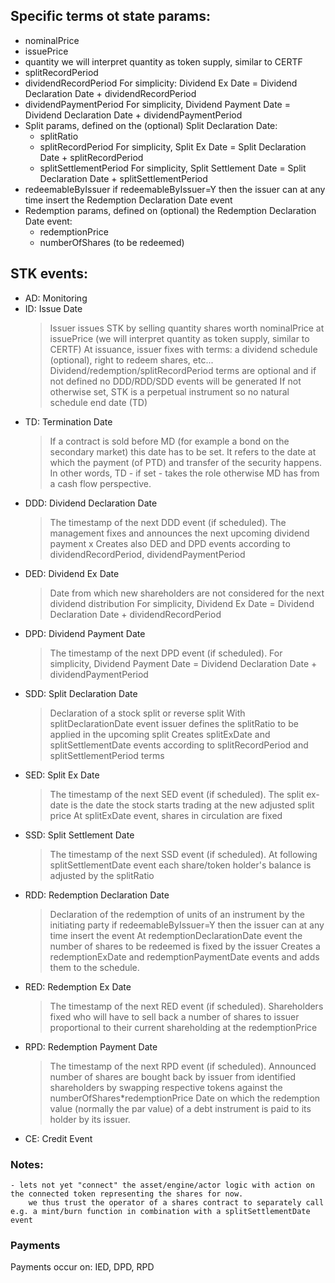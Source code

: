 ## Specific terms ot state params:
  - nominalPrice
  - issuePrice
  - quantity
    we will interpret quantity as token supply, similar to CERTF
  - splitRecordPeriod
  - dividendRecordPeriod
    For simplicity: Dividend Ex Date = Dividend Declaration Date + dividendRecordPeriod
  - dividendPaymentPeriod
    For simplicity, Dividend Payment Date = Dividend Declaration Date + dividendPaymentPeriod
  - Split params, defined on the (optional) Split Declaration Date:
    - splitRatio
    - splitRecordPeriod
      For simplicity, Split Ex Date = Split Declaration Date + splitRecordPeriod
    - splitSettlementPeriod
      For simplicity, Split Settlement Date = Split Declaration Date + splitSettlementPeriod
  - redeemableByIssuer
    if redeemableByIssuer=Y then the issuer can at any time insert the Redemption Declaration Date event
  - Redemption params, defined on (optional) the Redemption Declaration Date event:
    - redemptionPrice
    - numberOfShares (to be redeemed)


##  STK events:
  - AD: Monitoring
  - ID: Issue Date
     > Issuer issues STK by selling quantity shares worth nominalPrice at issuePrice (we will interpret quantity as token supply, similar to CERTF)
     At issuance, issuer fixes with terms: a dividend schedule (optional), right to redeem shares, etc...
     Dividend/redemption/splitRecordPeriod terms are optional and if not defined no DDD/RDD/SDD events will be generated
     If not otherwise set, STK is a perpetual instrument so no natural schedule end date (TD)
  - TD: Termination Date
     > If a contract is sold before MD (for example a bond on the secondary market) this date has to be set.
     It refers to the date at which the payment (of PTD) and transfer of the security happens.
     In other words, TD - if set - takes the role otherwise MD has from a cash flow perspective.
  - DDD: Dividend Declaration Date
     > The timestamp of the next DDD event (if scheduled).
     The management fixes and announces the next upcoming dividend payment x
     Creates also DED and DPD events according to dividendRecordPeriod, dividendPaymentPeriod
  - DED: Dividend Ex Date
     > Date from which new shareholders are not considered for the next dividend distribution
       For simplicity, Dividend Ex Date = Dividend Declaration Date + dividendRecordPeriod
  - DPD: Dividend Payment Date
     > The timestamp of the next DPD event (if scheduled).
     For simplicity, Dividend Payment Date = Dividend Declaration Date + dividendPaymentPeriod
  - SDD: Split Declaration Date
     > Declaration of a stock split or reverse split
     With splitDeclarationDate event issuer defines the splitRatio to be applied in the upcoming split
     Creates splitExDate and splitSettlementDate events according to splitRecordPeriod and splitSettlementPeriod terms
  - SED: Split Ex Date
     > The timestamp of the next SED event (if scheduled).
     The split ex-date is the date the stock starts trading at the new adjusted split price
     At splitExDate event, shares in circulation are fixed
  - SSD: Split Settlement Date
     > The timestamp of the next SSD event (if scheduled).
     At following splitSettlementDate event each share/token holder's balance is adjusted by the splitRatio
  - RDD: Redemption Declaration Date
     > Declaration of the redemption of units of an instrument by the initiating party
     if redeemableByIssuer=Y then the issuer can at any time insert the event
     At redemptionDeclarationDate event the number of shares to be redeemed is fixed by the issuer
     Creates a redemptionExDate and redemptionPaymentDate events and adds them to the schedule.
  - RED: Redemption Ex Date
     > The timestamp of the next RED event (if scheduled).
     Shareholders fixed who will have to sell back a number of shares to issuer proportional to their current shareholding at the redemptionPrice
  - RPD: Redemption Payment Date
     > The timestamp of the next RPD event (if scheduled).
     Announced number of shares are bought back by issuer from identified shareholders by swapping respective tokens against the numberOfShares*redemptionPrice
     Date on which the redemption value (normally the par value) of a debt instrument is paid to its holder by its issuer.
  - CE: Credit Event

### Notes:
    - lets not yet "connect" the asset/engine/actor logic with action on the connected token representing the shares for now.
        we thus trust the operator of a shares contract to separately call e.g. a mint/burn function in combination with a splitSettlementDate event

### Payments
Payments occur on: IED, DPD, RPD

